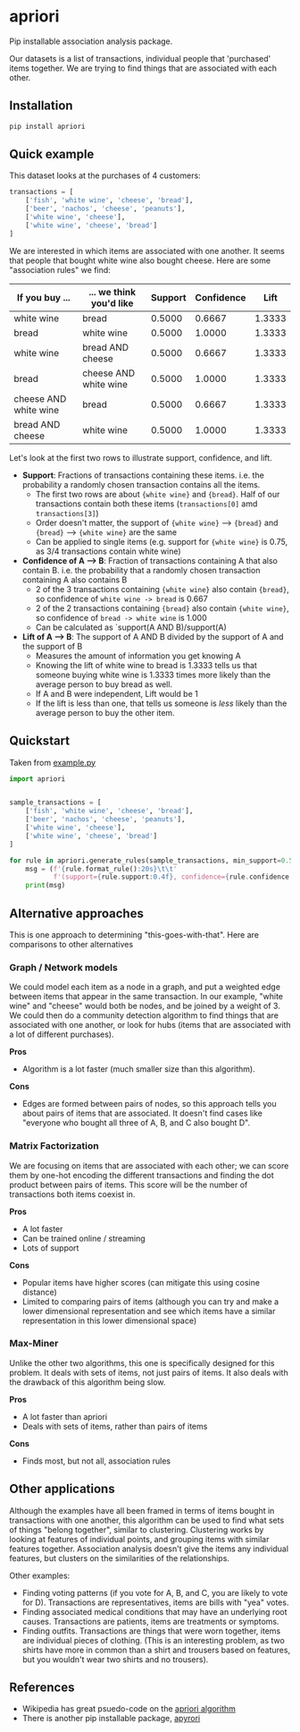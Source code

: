 # apriori

Pip installable association analysis package.

Our datasets is a list of transactions, individual people that 'purchased'
items together. We are trying to find things that are associated with each other.

## Installation

```bash
pip install apriori
```

## Quick example 

This dataset looks at the purchases of 4 customers:
```python
transactions = [
    ['fish', 'white wine', 'cheese', 'bread'],
    ['beer', 'nachos', 'cheese', 'peanuts'],
    ['white wine', 'cheese'],
    ['white wine', 'cheese', 'bread']
]
```

We are interested in which items are associated with one another. It seems that people that
bought white wine also bought cheese. Here are some "association rules" we find:


| If you buy ... | ... we think you'd like | Support | Confidence | Lift |
| ---- | ---- | --- | ---- | ---- |
| white wine | bread | 0.5000 |  0.6667 |  1.3333 |
| bread | white wine | 0.5000 | 1.0000 | 1.3333 |
| white wine | bread AND cheese | 0.5000 | 0.6667 | 1.3333 |
| bread  | cheese AND white wine| 0.5000 | 1.0000 | 1.3333 |
| cheese AND white wine | bread | 0.5000 | 0.6667 | 1.3333 |
| bread AND cheese | white wine | 0.5000 | 1.0000 | 1.3333|

Let's look at the first two rows to illustrate support, confidence, and lift.

* __Support__: Fractions of transactions containing these items. i.e. the probability a randomly chosen transaction contains all the items.
  - The first two rows are about `{white wine}` and `{bread}`. Half of our transactions contain both these items (`transactions[0]` amd `transactions[3]`)
  - Order doesn't matter, the support of `{white wine}` --> `{bread}` and `{bread}` --> `{white wine}` are the same
  - Can be applied to single items (e.g. support for `{white wine}` is 0.75, as 3/4 transactions contain white wine)
* __Confidence of A --> B__: Fraction of transactions containing A that also contain B. i.e. the probability that a randomly chosen transaction containing A also contains B
  - 2 of the 3 transactions containing `{white wine}` also contain `{bread}`, so confidence of `white wine -> bread` is 0.667 
  - 2 of the 2 transactions containing `{bread}` also contain `{white wine}`, so confidence of `bread -> white wine` is 1.000
  - Can be calculated as `support(A AND B)/support(A)
* __Lift of A --> B__: The support of A AND B divided by the support of A and the support of B
  - Measures the amount of information you get knowing A
  - Knowing the lift of white wine to bread is 1.3333 tells us that someone buying white wine is 1.3333 times more likely than the average person to buy bread as well. 
  - If A and B were independent, Lift would be 1
  - If the lift is less than one, that tells us someone is _less_ likely than the average person to buy the other item.
  
## Quickstart

Taken from [example.py](example.py)
```python
import apriori


sample_transactions = [
    ['fish', 'white wine', 'cheese', 'bread'],
    ['beer', 'nachos', 'cheese', 'peanuts'],
    ['white wine', 'cheese'],
    ['white wine', 'cheese', 'bread']
]

for rule in apriori.generate_rules(sample_transactions, min_support=0.5):
    msg = (f'{rule.format_rule():20s}\t\t'
           f'(support={rule.support:0.4f}, confidence={rule.confidence:0.4f}, lift={rule.lift:0.4f})')
    print(msg)
```

## Alternative approaches

This is one approach to determining "this-goes-with-that". Here are comparisons to other alternatives

### Graph / Network models

We could model each item as a node in a graph, and put a weighted edge between items that appear in the same transaction.
In our example, "white wine" and "cheese" would both be nodes, and be joined by a weight of 3. We could then do a community
detection algorithm to find things that are associated with one another, or look for hubs (items that are associated with a
lot of different purchases).

**Pros**
- Algorithm is a lot faster (much smaller size than this algorithm).

**Cons**
- Edges are formed between pairs of nodes, so this approach tells you about pairs of items that are associated.
  It doesn't find cases like "everyone who bought all three of A, B, and C also bought D".
  
### Matrix Factorization

We are focusing on items that are associated with each other; we can score them by one-hot encoding the different
transactions and finding the dot product between pairs of items. This score will be the number of transactions both
items coexist in.

**Pros**
- A lot faster
- Can be trained online / streaming
- Lots of support

**Cons**
- Popular items have higher scores (can mitigate this using cosine distance)
- Limited to comparing pairs of items (although you can try and make a lower dimensional representation and see which 
  items have a similar representation in this lower dimensional space)
  
### Max-Miner

Unlike the other two algorithms, this one is specifically designed for this problem. It deals with sets of items, not
just pairs of items. It also deals with the drawback of this algorithm being slow.

**Pros**
- A lot faster than apriori
- Deals with sets of items, rather than pairs of items

**Cons**
- Finds most, but not all, association rules

## Other applications

Although the examples have all been framed in terms of items bought in transactions with one another, this algorithm 
can be used to find what sets of things "belong together", similar to clustering. Clustering works by looking
at features of individual points, and grouping items with similar features together. Association analysis doesn't give
the items any individual features, but clusters on the similarities of the relationships.

Other examples:
- Finding voting patterns (if you vote for A, B, and C, you are likely to vote for D). Transactions are representatives, items are bills with "yea" votes.
- Finding associated medical conditions that may have an underlying root causes. Transactions are patients, items are treatments or symptoms.
- Finding outfits. Transactions are things that were worn together, items are individual pieces of clothing. (This is an interesting problem, as two shirts have more 
in common than a shirt and trousers based on features, but you wouldn't wear two shirts and no trousers).


## References

* Wikipedia has great psuedo-code on the [apriori algorithm](https://en.wikipedia.org/wiki/Apriori_algorithm)
* There is another pip installable package, [apyrori](https://github.com/ymoch/apyori/)